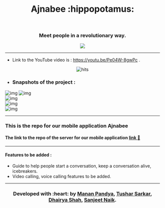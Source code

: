 <h1 align="center">Ajnabee :hippopotamus:</h1>
<div align="center">
  <br>
  <h3> Meet people in a revolutionary way.</h3>
</div>

<div align="center">
  
[![](https://img.shields.io/badge/Made_with-Flutter-red?style=for-the-badge&logo=flutter)](https://flutter.dev/ "Flutter")

</div>

---
 - Link to the YouTube video is : https://youtu.be/Pe04W-8gwPc .
 
 <p align="center">
   <img href="http://hits.dwyl.com/mrpandya/Show" src="http://hits.dwyl.com/Hungry-Hippoos/Ajnabee-mobile.svg"
         alt="hits">
</p>
 
 
- ### Snapshots of the project :

![img](screenshots/ss1.jpeg)
![img](screenshots/ss2.jpeg)  
![img](screenshots/ss3.jpeg)  
![img](screenshots/ss4.jpeg)  
![img](screenshots/ss5.jpeg)  

---

### This is the repo for our mobile application Ajnabee 
#### The link to the repo of the server for our mobile application <a href="https://github.com/Hungry-Hippoos/Ajnabee">link :link:</a>
 
 ---

 #### Features to be added :
- Guide to help people start a conversation, keep a conversation alive, icebreakers.
- Video calling, voice calling features to be added.

---
<h3 align="center"><b>Developed with :heart: by <a href="https://github.com/mrpandya">Manan Pandya</a>, <a href="https://github.com/tusharsarkar3">Tushar Sarkar</a>, <a href="https://github.com/dhairya903">Dhairya Shah</a>, <a href="https://github.com/sanjeetnaik">Sanjeet Naik</a>.</b></h1>
